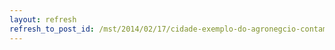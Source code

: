 ```yaml
---
layout: refresh
refresh_to_post_id: /mst/2014/02/17/cidade-exemplo-do-agronegcio-contamina-leite-materno
---
```

